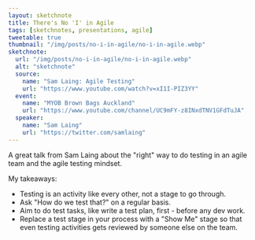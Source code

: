 ```yaml
---
layout: sketchnote
title: There's No 'I' in Agile
tags: [sketchnotes, presentations, agile]
tweetable: true
thumbnail: "/img/posts/no-i-in-agile/no-i-in-agile.webp"
sketchnote:
  url: "/img/posts/no-i-in-agile/no-i-in-agile.webp"
  alt: "sketchnote"
  source:
    name: "Sam Laing: Agile Testing"
    url: "https://www.youtube.com/watch?v=xI1I-PIZ3YY"
  event:
    name: "MYOB Brown Bags Auckland"
    url: "https://www.youtube.com/channel/UC9mFY-z8INxdTNV1GFdTuJA"
  speaker:
    name: "Sam Laing"
    url: "https://twitter.com/samlaing"
---
```


A great talk from Sam Laing about the "right" way to do testing in an agile team and the agile testing mindset.

My takeaways:

- Testing is an activity like every other, not a stage to go through.
- Ask "How do we test that?" on a regular basis.
- Aim to do test tasks, like write a test plan, first - before any dev work.
- Replace a test stage in your process with a "Show Me" stage so that even testing activities gets reviewed by someone else on the team.
